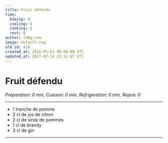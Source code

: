 ```yaml
---
title: Fruit défendu
time:
  baking: 0
  cooling: 0
  cooking: 0
  rest: 0
author: 750g.com
image: default.svg
old_id: 414
created_at: 2016-01-01 00:00:00 UTC
updated_at: 2017-07-14 21:11:07 UTC
---
```


# Fruit défendu

_Préparation: 0 min, Cuisson: 0 min, Refrigération: 0 min, Repos: 0_

---

- 1 tranche de pomme
- 2 cl de jus de citron
- 2 cl de sirop de pommes
- 1 cl de brandy
- 3 cl de gin

---
